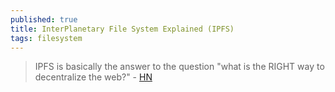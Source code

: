 ```yaml
---
published: true
title: InterPlanetary File System Explained (IPFS)
tags: filesystem
---
```

> IPFS is basically the answer to the question "what is the RIGHT way to decentralize the web?" - [HN](https://news.ycombinator.com/item?id=28898962)
